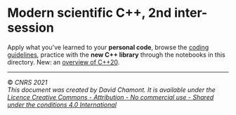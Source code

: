 
# Modern scientific C++, 2nd inter-session

Apply what you've learned to your **personal code**, browse the [coding guidelines](http://isocpp.github.io/CppCoreGuidelines/CppCoreGuidelines), practice with the **new C++ library** through the notebooks in this directory. New: an [overview of C++20](4-Cpp20/README.ipynb).

---
© *CNRS 2021*  
*This document was created by David Chamont. It is available under the [Licence Creative Commons - Attribution - No commercial use - Shared under the conditions 4.0 International](http://creativecommons.org/licenses/by-nc-sa/4.0/)*
